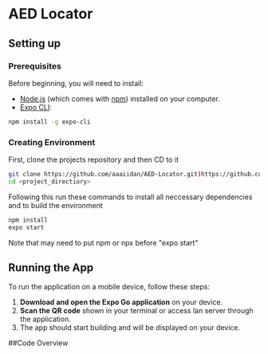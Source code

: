 # AED Locator


## Setting up
### Prerequisites

Before beginning, you will need to install:

- [Node.js](https://nodejs.org/) (which comes with [npm](http://npmjs.com/)) installed on your computer.
- [Expo CLI](https://expo.dev/tools#cli):
```bash
npm install -g expo-cli
```
### Creating Environment
First, clone the projects repository and then CD to it
```bash
git clone https://github.com/aaaiidan/AED-Locator.git)https://github.com/aaaiidan/AED-Locator.git
cd <project_directiory>
```
Following this run these commands to install all neccessary dependencies and to build the environment
```bash
npm install
expo start
```
Note that may need to put npm or npx before "expo start"

## Running the App
To run the application on a mobile device, follow these steps:

1. **Download and open the Expo Go application** on your device.
2. **Scan the QR code** shown in your terminal or access lan server through the application.
3. The app should start building and will be displayed on your device.

##Code Overview
